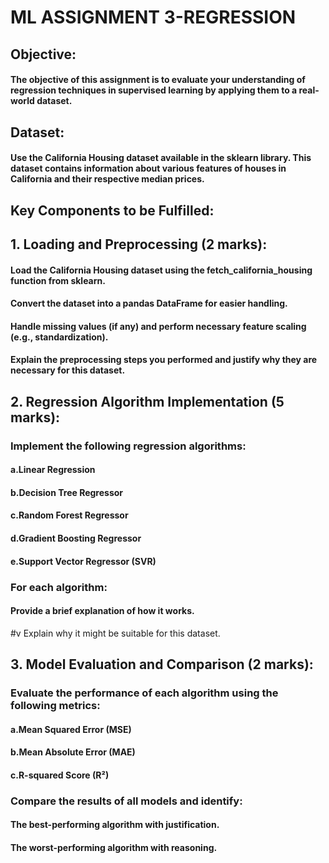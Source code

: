 # ML ASSIGNMENT 3-REGRESSION


## Objective: 
#### The objective of this assignment is to evaluate your understanding of regression techniques in supervised learning by applying them to a real-world dataset.

## Dataset: 
#### Use the California Housing dataset available in the sklearn library. This dataset contains information about various features of houses in California and their respective median prices. 

## Key Components to be Fulfilled: 

## 1. Loading and Preprocessing (2 marks): 
####     Load the California Housing dataset using the fetch_california_housing function from sklearn. 
####     Convert the dataset into a pandas DataFrame for easier handling. 
####     Handle missing values (if any) and perform necessary feature scaling (e.g., standardization). 
####     Explain the preprocessing steps you performed and justify why they are necessary for this dataset.

## 2. Regression Algorithm Implementation (5 marks): 
### Implement the following regression algorithms: 
####     a.Linear Regression 
####     b.Decision Tree Regressor 
####     c.Random Forest Regressor 
####     d.Gradient Boosting Regressor 
####     e.Support Vector Regressor (SVR) 

### For each algorithm: 
####     Provide a brief explanation of how it works. 
#v     Explain why it might be suitable for this dataset.
    
## 3. Model Evaluation and Comparison (2 marks): 
### Evaluate the performance of each algorithm using the following metrics: 
####     a.Mean Squared Error (MSE) 
####     b.Mean Absolute Error (MAE) 
####     c.R-squared Score (R²) 

### Compare the results of all models and identify: 
####     The best-performing algorithm with justification. 
####     The worst-performing algorithm with reasoning.
    
